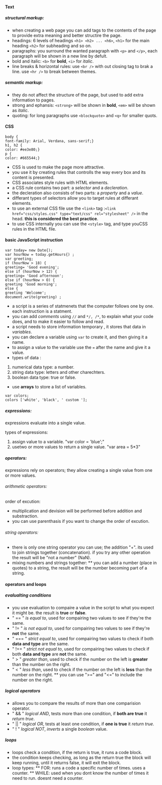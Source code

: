 #### Text
##### structural markup:
* when creating a web page you can add tags to the contents of the page to provide extra meaning and better structire the page.
* headings: 6 levels of headings `<h1> <h2> ... <h6>`, `<h1>` for the main heading `<h2>` for subheading and so on.
* paragraphs: you surround the wanted paragraph with `<p>` and `</p>`, each paragraph will be shown in a new line by defult.
* bold and italic: `<b>` for **bold**, `<i>` for *italic*.
* line breaks  & horizontal rules: use `<br />` with out closing tag to brak a line. use `<hr />` to break between themes.
##### semantic markup:
* they do not affect the structure of the page, but used to add extra information to pages.
* strong and ephansis: `<strong>` will be shown in **bold**, `<em>` will be shown as *italic*.
* quoting: for long paragraphs use `<blockquote>` and `<q>` for smaller quots.

#### CSS
```
body {
font-family: Arial, Verdana, sans-serif;}
h1, h2 {
color: #ee3e80;}
p {
color: #665544;}
```
* CSS is used to make the page more attractive.
* you use it by creating rules that controlls the way every box and its content is presented.
* CSS associates style rules with HTML elements.
* a CSS rule contains two part: a *selector* and a *decleration*. 
* the decleration also consists of two parts: a *property* and a *value*.
* differant types of selectors allow you to target rules at differant elements.
* to use an external CSS file use the `<link>` tag :`<link href="css/styles.css" type="text/css"
rel="stylesheet" />` in the head. **this is considered the best practice**.
* to use CSS internally you can use the `<style>` tag, and type youCSS rules in the HTML file.

#### basic JavaScript instruction
```
var today= new Date{);
var hourNow = today.getHours{) ;
var greeting;
if (hourNow > 18) {
greeting= 'Good evening';
else if (hourNow > 12) {
greeting= 'Good afternoon';
else if (hourNow > O) {
greeting 'Good morning';
else {
greeting 'Welcome';
document.write(greeting) ;
```
* a script is a series of statmenets that the computer follows one by one. each instruction is a statment.
* you can add *comments* using `//` and `*/, /*`, to explain what your code does, and to make it easier to follow and read.
* a script needs to store information temporary , it stores that data in *variables*.
* you can declare a variable using `var` to create it, and then giving it a name.
* to assign a value to the variable use the `=` after the name and give it a value.
* types of data :
1. numerical data type: a number.
2. string data type: letters and other charechters.
3. boolean data type: true or false.
* use **arrays** to store a list of variables.
```
var colors;
colors ['white', 'black', ' custom '];
```
##### expressions:
expressions evaluate into a single value.

types of expressions:

1. assign value to a variable. "var color = 'blue';"
2. usetwo or more values to return a single value. "var area = 5*3" 


##### operators:
expressions rely on operators; they allow creating a single value from one or more values.

###### arithmetic operators:


 order of excution: 
* multiplication and devision will be performed before addition and substraction.
* you can use parenthasis if you want to change the order of excution.

###### string operators: 

* there is only one string operator you can use; the addition "+". its used to join strings together (concatenation). if you try any other operation the result will be "not a number" (NaN).
* mixing numbers and strings together:
** you can add a number (place in quotes) to a string, the result will be the number becoming part of a string.

#### operators and loops


##### evalualting conditions

* you use evaluation to compaire a value in the script to what you expect it might be. the result is **true** or **false**.
* " == " *is equal to*, used for compairing two values to see if they're the same.
* " != " *is not equal to*, used for compairing two values to see if they're **not** the same.
* " === " *strict equal to*, used for compairing two values to check if both **data and type** are the same.
* " !== " *strict not equal to*, used for compairing two values to check if both **data and type** are **not** the same.
* " > " *greater than*, used to check if the number on the left is **greater** than the number on the right.
* " < " *less than*, used to check if the number on the left is **less** than the number on the right.
** you can use ">=" and "<=" to include the number on  the right.


##### logical operators

* allows you to compare the results of more than one comparision operator.
* " && " *logical AND*, tests more than one condition, if **both are true** it *return true*.
* " || " *logical OR*, tests at least one condition, if **one is true** it *return true*.
* " ! " *logical NOT*, *inverts* a single *boolean* value.


##### loops

* loops check a condition, if the return is true, it runs a code block.
* the condition keeps checking, as long as the return true the block will keep running, until it returns false, it will exit the block.
* loop types:
 ** FOR: runs a code a specific number of times. uses a counter.
 ** WHILE: used when you dont know the number of times it need to run. doesnt need a counter.
